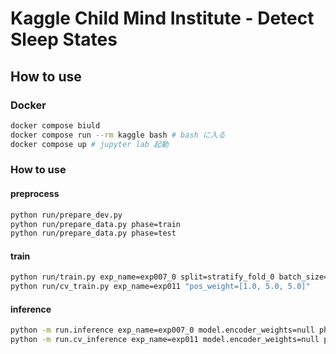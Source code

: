# Kaggle Child Mind Institute - Detect Sleep States



## How to use

### Docker

```sh
docker compose biuld
docker compose run --rm kaggle bash # bash に入る
docker compose up # jupyter lab 起動
```

### How to use

#### preprocess
```sh
python run/prepare_dev.py 
python run/prepare_data.py phase=train
python run/prepare_data.py phase=test
```

#### train
```sh
python run/train.py exp_name=exp007_0 split=stratify_fold_0 batch_size=32 feature_extractor=CNNSpectrogram "pos_weight=[1.0, 5.0, 5.0]"
python run/cv_train.py exp_name=exp011 "pos_weight=[1.0, 5.0, 5.0]" 

``` 

#### inference

```sh
python -m run.inference exp_name=exp007_0 model.encoder_weights=null phase=test post_process.remove_periodicity=true batch_size=8
python -m run.cv_inference exp_name=exp011 model.encoder_weights=null phase=test post_process.remove_periodicity=true batch_size=8
```
